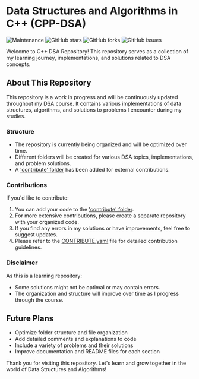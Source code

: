 # Data Structures and Algorithms in C++ (CPP-DSA)

![Maintenance](https://img.shields.io/badge/Maintained%3F-yes-green.svg)
![GitHub stars](https://img.shields.io/github/stars/saqibbedar/DSA.svg)
![GitHub forks](https://img.shields.io/github/forks/saqibbedar/DSA.svg)
![GitHub issues](https://img.shields.io/github/issues/saqibbedar/DSA.svg)
<!-- ![visitors](https://visitor-badge.laobi.icu/badge?page_id=saqibbedar.DSA) -->

Welcome to C++ DSA Repository! This repository serves as a collection of my learning journey, implementations, and solutions related to DSA concepts.

## About This Repository

This repository is a work in progress and will be continuously updated throughout my DSA course. It contains various implementations of data structures, algorithms, and solutions to problems I encounter during my studies.

### Structure

- The repository is currently being organized and will be optimized over time.
- Different folders will be created for various DSA topics, implementations, and problem solutions.
- A ['contribute' folder](https://github.com/saqibbedar/DSA/blob/main/Contribute) has been added for external contributions.

### Contributions

If you'd like to contribute:

1. You can add your code to the ['contribute' folder](https://github.com/saqibbedar/DSA/blob/main/Contribute).
2. For more extensive contributions, please create a separate repository with your organized code.
3. If you find any errors in my solutions or have improvements, feel free to suggest updates.
4. Please refer to the [CONTRIBUTE.yaml](https://github.com/saqibbedar/DSA/blob/main/Contribute/CONTRIBUTE.yaml) file for detailed contribution guidelines.

### Disclaimer

As this is a learning repository:

- Some solutions might not be optimal or may contain errors.
- The organization and structure will improve over time as I progress through the course.

## Future Plans

- Optimize folder structure and file organization
- Add detailed comments and explanations to code
- Include a variety of problems and their solutions
- Improve documentation and README files for each section

Thank you for visiting this repository. Let's learn and grow together in the world of Data Structures and Algorithms!